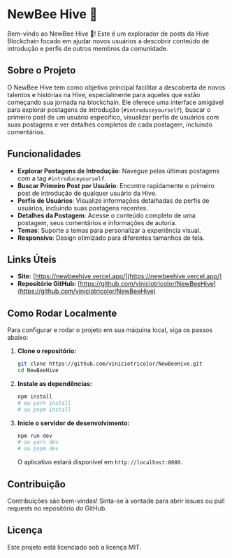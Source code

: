 # NewBee Hive 🐝

Bem-vindo ao NewBee Hive 🐝! Este é um explorador de posts da Hive Blockchain focado em ajudar novos usuários a descobrir conteúdo de introdução e perfis de outros membros da comunidade.

## Sobre o Projeto

O NewBee Hive tem como objetivo principal facilitar a descoberta de novos talentos e histórias na Hive, especialmente para aqueles que estão começando sua jornada na blockchain. Ele oferece uma interface amigável para explorar postagens de introdução (`#introduceyourself`), buscar o primeiro post de um usuário específico, visualizar perfis de usuários com suas postagens e ver detalhes completos de cada postagem, incluindo comentários.

## Funcionalidades

*   **Explorar Postagens de Introdução**: Navegue pelas últimas postagens com a tag `#introduceyourself`.
*   **Buscar Primeiro Post por Usuário**: Encontre rapidamente o primeiro post de introdução de qualquer usuário da Hive.
*   **Perfis de Usuários**: Visualize informações detalhadas de perfis de usuários, incluindo suas postagens recentes.
*   **Detalhes da Postagem**: Acesse o conteúdo completo de uma postagem, seus comentários e informações de autoria.
*   **Temas**: Suporte a temas para personalizar a experiência visual.
*   **Responsivo**: Design otimizado para diferentes tamanhos de tela.

## Links Úteis

*   **Site:** [https://newbeehive.vercel.app/](https://newbeehive.vercel.app/)
*   **Repositório GitHub:** [https://github.com/viniciotricolor/NewBeeHive](https://github.com/viniciotricolor/NewBeeHive)

## Como Rodar Localmente

Para configurar e rodar o projeto em sua máquina local, siga os passos abaixo:

1.  **Clone o repositório:**
    ```bash
    git clone https://github.com/viniciotricolor/NewBeeHive.git
    cd NewBeeHive
    ```

2.  **Instale as dependências:**
    ```bash
    npm install
    # ou yarn install
    # ou pnpm install
    ```

3.  **Inicie o servidor de desenvolvimento:**
    ```bash
    npm run dev
    # ou yarn dev
    # ou pnpm dev
    ```
    O aplicativo estará disponível em `http://localhost:8080`.

## Contribuição

Contribuições são bem-vindas! Sinta-se à vontade para abrir issues ou pull requests no repositório do GitHub.

## Licença

Este projeto está licenciado sob a licença MIT.